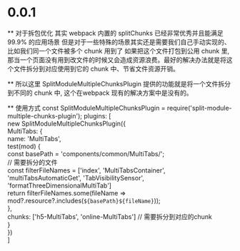 # 0.0.1
** 对于拆包优化 其实 webpack 内置的 splitChunks 已经非常优秀并且能满足 99.9% 的应用场景
但是对于一些特殊的场景其实还是需要我们自己手动实现的、比如我们同一个文件被多个 chunk 用到了 如果把这个文件打包到公用 chunk 里, 那当一个页面没有用到改文件的时候又会造成资源浪费。最好的解决办法就是将这个文件拆分到对应使用到它的 chunk 中、节省文件资源开销。

** 所以这里 SplitModuleMultipleChunksPlugin 提供的功能就是将一个文件拆分到不同的 chunk  中, 这个在webpack 现有的解决方案中是没有的。

**  使用方式
    const SplitModuleMultipleChunksPlugin = require('split-module-multiple-chunks-plugin');
     plugins: [  
        new SplitModuleMultipleChunksPlugin({  
          MultiTabs: {  
            name: 'MultiTabs',  
            test(mod) {  
              const basePath = 'components/common/MultiTabs/';  
              // 需要拆分的文件  
              const filterFileNames = ['index', 'MultiTabsContainer',   'multiTabsAutomaticGet', 'TabVisibilitySensor',   'formatThreeDimensionalMultiTab']  
              return filterFileNames.some(fileName => mod?.resource?.includes(`${basePath}${fileName}`));  
            },  
            chunks: ['h5-MultiTabs', 'online-MultiTabs'] // 需要拆分到对应的chunk  
          }  
        })  
     ]  
